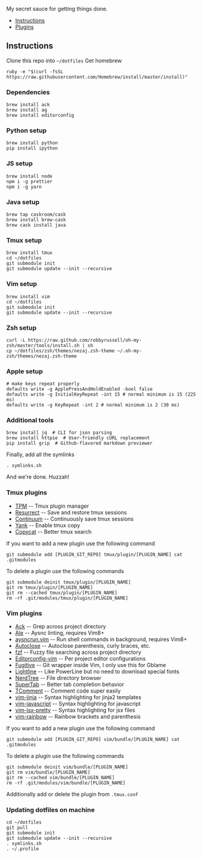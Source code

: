 My secret sauce for getting things done.

* [Instructions](#instructions)
* [Plugins](#vim-plugins)

## Instructions
Clone this repo into `~/dotfiles`
Get homebrew
```
ruby -e "$(curl -fsSL https://raw.githubusercontent.com/Homebrew/install/master/install)"
```

### Dependencies
```
brew install ack
brew install ag
brew install editorconfig
```

### Python setup
```
brew install python
pip install ipython
```

### JS setup
```
brew install node
npm i -g prettier
npm i -g yarn
```

### Java setup
```
brew tap caskroom/cask
brew install brew-cask
brew cask install java
```

### Tmux setup
```
brew install tmux
cd ~/dotfiles
git submodule init
git submodule update --init --recursive
```

### Vim setup
```
brew install vim
cd ~/dotfiles
git submodule init
git submodule update --init --recursive
```

### Zsh setup
```
curl -L https://raw.github.com/robbyrussell/oh-my-zsh/master/tools/install.sh | sh
cp ~/dotfiles/zsh/themes/nezaj.zsh-theme ~/.oh-my-zsh/themes/nezaj.zsh-theme
```

### Apple setup
```
# make keys repeat properly
defaults write -g ApplePressAndHoldEnabled -bool false
defaults write -g InitialKeyRepeat -int 15 # normal minimum is 15 (225 ms)
defaults write -g KeyRepeat -int 2 # normal minimum is 2 (30 ms)
```

### Additional tools
```
brew install jq  # CLI for json parsing
brew install httpie  # User-friendly cURL replacement
pip install grip  # Github-flavored markdown previewer
```

Finally, add all the symlinks
```
. symlinks.sh
```

And we're done. Huzzah!

### Tmux plugins
* [TPM][TPM] -- Tmux plugin manager
* [Resurrect][resurrect] -- Save and restore tmux sessions
* [Continuum][continuum] -- Continuously save tmux sessions
* [Yank][yank] -- Enable tmux copy
* [Copycat][copycat] -- Better tmux search


If you want to add a new plugin use the following command
```
git submodule add [PLUGIN_GIT_REPO] tmux/plugin/[PLUGIN_NAME] cat .gitmodules
```

To delete a plugin use the following commands
```
git submodule deinit tmux/plugin/[PLUGIN_NAME]
git rm tmux/plugin/[PLUGIN_NAME]
git rm --cached tmux/plugin/[PLUGIN_NAME]
rm -rf .git/modules/tmux/plugin/[PLUGIN_NAME]
```

### Vim plugins
* [Ack][Ack] -- Grep across project directory
* [Ale][Ale] -- Aysnc linting, requires Vim8+
* [aysncrun.vim][asyncrun] -- Run shell commands in background, requires Vim8+
* [Autoclose][Autoclose] -- Autoclose parenthesis, curly braces, etc.
* [fzf][fzf] -- Fuzzy file searching across project directory
* [Editorconfig-vim][editconfig] -- Per project editor configurations
* [Fugitive][Fugitive]  -- Git wrapper inside Vim, I only use this for Gblame
* [Lightline][Lightline] -- Like PowerLine but no need to download special fonts
* [NerdTree][NerdTree] -- File directory browser
* [SuperTab][SuperTab] -- Better tab completion behavior
* [TComment][TComment] -- Comment code super easily
* [vim-jinja][vim-jinja] -- Syntax highlighting for jinja2 templates
* [vim-javascript][vim-javascript] -- Syntax highlighting for javascript
* [vim-jsx-pretty][vim-jsx-pretty] -- Syntax highlighting for jsx files
* [vim-rainbow][vim-rainbow] -- Rainbow brackets and parenthesis

If you want to add a new plugin use the following command
```
git submodule add [PLUGIN_GIT_REPO] vim/bundle/[PLUGIN_NAME] cat .gitmodules
```

To delete a plugin use the following commands
```
git submodule deinit vim/bundle/[PLUGIN_NAME]
git rm vim/bundle/[PLUGIN_NAME]
git rm --cached vim/bundle/[PLUGIN_NAME]
rm -rf .git/modules/vim/bundle/[PLUGIN_NAME]
```

Additionally add or delete the plugin from `.tmux.conf`

### Updating dotfiles on machine
```
cd ~/dotfiles
git pull
git submodule init
git submodule update --init --recursive
. symlinks.sh
. ~/.profile
```

[TPM]: https://github.com/tmux-plugins/tpm
[resurrect]: https://github.com/tmux-plugins/tmux-resurrect
[continuum]: https://github.com/tmux-plugins/tmux-continuum
[yank]: https://github.com/tmux-plugins/tmux-yank
[copycat]: https://github.com/tmux-plugins/tmux-copycat

[Ack]: https://github.com/mileszs/ack.vim.git
[Ale]: https://github.com/w0rp/ale
[asyncrun]: https://github.com/skywind3000/asyncrun.vim
[Autoclose]: https://github.com/Townk/vim-autoclose
[editconfig]: https://github.com/editorconfig/editorconfig-vim
[fzf]: https://github.com/junegunn/fzf.vim
[Fugitive]: https://github.com/tpope/vim-fugitive
[LightLine]: https://github.com/itchyny/lightline.vim
[NerdTree]: https://github.com/scrooloose/nerdtree.git
[SuperTab]: https://github.com/ervandew/supertab]
[TComment]: https://github.com/tomtom/tcomment_vim
[vim-jinja]: https://github.com/mitsuhiko/vim-jinja
[vim-javascript]: https://github.com/pangloss/vim-javascript
[vim-jsx-pretty]: https://github.com/MaxMEllon/vim-jsx-pretty
[vim-rainbow]: https://github.com/frazrepo/vim-rainbow
